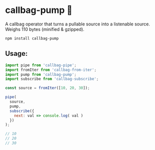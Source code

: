 # callbag-pump 👜

A callbag operator that turns a pullable source into a listenable source. Weighs <span class="weight">110</span> bytes (minified & gzipped).

`npm install callbag-pump`

## Usage:

```js
import pipe from 'callbag-pipe';
import fromIter from 'callbag-from-iter';
import pump from 'callbag-pump';
import subscribe from 'callbag-subscribe';

const source = fromIter([10, 20, 30]);

pipe(
  source,
  pump,
  subscribe({
    next: val => console.log( val )
  })
);

// 10
// 20
// 30
```
